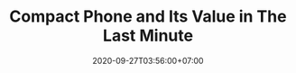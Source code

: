 ---
comments: true	# set false to hide Disqus
date: 2020-09-27T03:56:00+07:00
draft: true
image:
menu: 		# set "main" to add this content to the main menu
share: true	# set false to hide share buttons
tags: ["phone"]
title: Compact Phone and Its Value in The Last Minute
url: /2020/09/27/compact-phone-and-its-value-in-the-last-minute
---